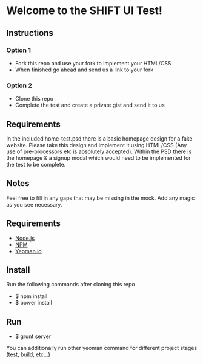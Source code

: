 # Welcome to the SHIFT UI Test!

## Instructions
### Option 1
* Fork this repo and use your fork to implement your HTML/CSS
* When finished go ahead and send us a link to your fork

### Option 2
* Clone this repo 
* Complete the test and create a private gist and send it to us

## Requirements
In the included home-test.psd there is a basic homepage design for a fake website. Please take this design and implement it using HTML/CSS (Any use of pre-processors etc is absolutely accepted). Within the PSD there is the homepage & a signup modal which would need to be implemented for the test to be complete.

## Notes
Feel free to fill in any gaps that may be missing in the mock. Add any magic as you see necessary.

## Requirements
* [Node.js](http://nodejs.org)
* [NPM](https://www.npmjs.org)
* [Yeoman.io](http://yeoman.io)

## Install
Run the following commands after cloning this repo
* $ npm install
* $ bower install

## Run
* $ grunt server

You can additionally run other yeoman command for different project stages (test, build, etc...)
